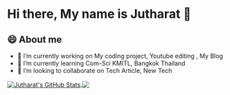 # Hi there, My name is Jutharat 👋
## 😄 About me
- 🔭 I’m currently working on My coding project, Youtube editing , My Blog
- 🌱 I’m currently learning Com-Sci KMITL, Bangkok Thailand
- 👯 I’m looking to collaborate on Tech Article, New Tech


<a href="https://github.com/farjutharat/farjutharat">
  <img align="center" src="https://github-readme-stats.vercel.app/api?username=farjutharat&theme=omni&show_icons=true&line_height=27&count_private=true" alt="Jutharat's GitHub Stats" />
</a>

<a href="https://github.com/farjutharat/farjutharat">
  <img align="center" src="https://github-readme-stats.vercel.app/api/top-langs/?username=farjutharat&theme=omni&langs_count=4" />
</a>


<!--
**FarJutharat/FarJutharat** is a ✨ _special_ ✨ repository because its `README.md` (this file) appears on your GitHub profile.

Here are some ideas to get you started:

- 🔭 I’m currently working on ...
- 🌱 I’m currently learning ...
- 👯 I’m looking to collaborate on ...
- 🤔 I’m looking for help with ...
- 💬 Ask me about ...
- 📫 How to reach me: ...
- 😄 Pronouns: ...
- ⚡ Fun fact: ...

![Anurag's GitHub stats](https://github-readme-stats.vercel.app/api?username=farjutharat&theme=omni&show_icons=true)
[![Top Langs](https://github-readme-stats.vercel.app/api/top-langs/?username=farjutharat&layout=compact)](https://github.com/farjutharat/github-readme-stats)
<a href="https://github.com/MartinHeinz/MartinHeinz">
  <img align="center" src="https://github-readme-stats.vercel.app/api?username=farjutharat&theme=omni&show_icons=true&line_height=27&count_private=true&title_color=ffffff&text_color=c9cacc&icon_color=2bbc8a&bg_color=1d1f21" alt="Jutharat's GitHub Stats" />
</a>

<a href="https://github.com/farjutharat/farjutharat">
  <img align="center" src="https://github-readme-stats.vercel.app/api/top-langs/?username=farjutharat&title_color=ffffff&text_color=c9cacc&icon_color=2bbc8a&bg_color=1d1f21&langs_count=3" />
</a>
-->
